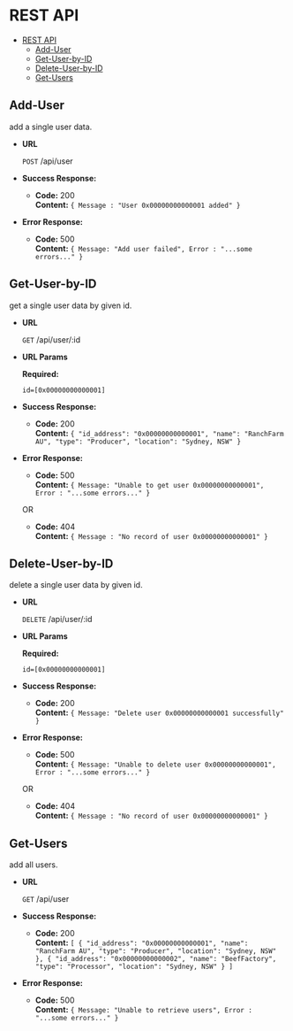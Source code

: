 # REST API
- [REST API](#rest-api)
    - [Add-User](#Add-User)
    - [Get-User-by-ID](#Get-User-by-ID)
    - [Delete-User-by-ID](#Delete-User-by-ID)
    - [Get-Users](#Get-Users)

**Add-User**
----
  add a single user data.

* **URL**

  `POST` /api/user

* **Success Response:**

  * **Code:** 200 <br />
    **Content:** `{ Message : "User 0x00000000000001 added" }`
 
* **Error Response:**

  * **Code:** 500 <br />
    **Content:** `{ Message: "Add user failed", Error : "...some errors..." }`
    
    
    
    

**Get-User-by-ID**
----
  get a single user data by given id.

* **URL**

  `GET` /api/user/:id
  
*  **URL Params**

   **Required:**
 
   `id=[0x00000000000001]`

* **Success Response:**

  * **Code:** 200 <br />
    **Content:** `{
                   "id_address": "0x00000000000001",
                   "name": "RanchFarm AU",
                   "type": "Producer",
                   "location": "Sydney, NSW"
                  }`
 
* **Error Response:**

  * **Code:** 500 <br />
    **Content:** `{ Message: "Unable to get user 0x00000000000001", Error : "...some errors..." }` 

  OR

  * **Code:** 404 <br />
    **Content:** `{ Message : "No record of user 0x00000000000001" }`
    
    
    
    
    
**Delete-User-by-ID** 
----
  delete a single user data by given id.

* **URL**

  `DELETE` /api/user/:id
  
*  **URL Params**

   **Required:**
 
   `id=[0x00000000000001]`

* **Success Response:**

  * **Code:** 200 <br />
    **Content:** `{
                    Message: "Delete user 0x00000000000001 successfully"
                  }`
 
* **Error Response:**

  * **Code:** 500 <br />
    **Content:** `{ Message: "Unable to delete user 0x00000000000001", Error : "...some errors..." }` 

  OR

  * **Code:** 404 <br />
    **Content:** `{ Message : "No record of user 0x00000000000001" }`    
    
    
    
**Get-Users**
----
  add all users.

* **URL**

  `GET` /api/user

* **Success Response:**

  * **Code:** 200 <br />
    **Content:** `[
  {
    "id_address": "0x00000000000001",
    "name": "RanchFarm AU",
    "type": "Producer",
    "location": "Sydney, NSW"
  },
  {
    "id_address": "0x00000000000002",
    "name": "BeefFactory",
    "type": "Processor",
    "location": "Sydney, NSW"
  }
]`
 
* **Error Response:**

  * **Code:** 500 <br />
    **Content:** `{ Message: "Unable to retrieve users", Error : "...some errors..." }`
    
        
